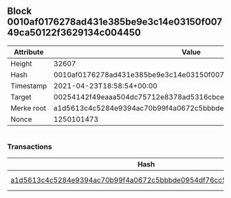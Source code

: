 ## Block 0010af0176278ad431e385be9e3c14e03150f00749ca50122f3629134c004450

Attribute | Value
--- | ---
Height | 32607
Hash | 0010af0176278ad431e385be9e3c14e03150f00749ca50122f3629134c004450
Timestamp | 2021-04-23T18:58:54+00:00
Target | 00254142f49eaaa504dc75712e8378ad5316cbcead634704b3734b6271167cc4
Merke root | a1d5613c4c5284e9394ac70b99f4a0672c5bbbde0954df76cc5e688ace674bbb
Nonce | 1250101473

```

```

### Transactions

Hash | Amount
--- | ---
[a1d5613c4c5284e9394ac70b99f4a0672c5bbbde0954df76cc5e688ace674bbb](a1d5613c4c5284e9394ac70b99f4a0672c5bbbde0954df76cc5e688ace674bbb.md) | 10.00000000 SKEPTI 
